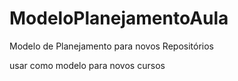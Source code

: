 # ModeloPlanejamentoAula
Modelo de Planejamento para novos Repositórios

usar como modelo para novos cursos

